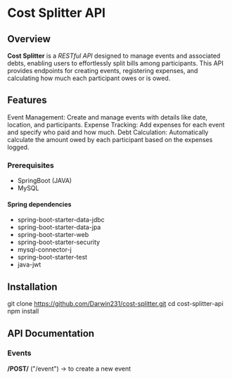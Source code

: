 # Cost Splitter API

## Overview

__Cost Splitter__ is a *RESTful API* designed to manage events and associated debts, enabling users to effortlessly split bills among participants. This API provides endpoints for creating events, registering expenses, and calculating how much each participant owes or is owed.

## Features

Event Management: Create and manage events with details like date, location, and participants.
Expense Tracking: Add expenses for each event and specify who paid and how much.
Debt Calculation: Automatically calculate the amount owed by each participant based on the expenses logged.

### Prerequisites
- SpringBoot (JAVA)
- MySQL

#### Spring dependencies
- spring-boot-starter-data-jdbc
- spring-boot-starter-data-jpa
- spring-boot-starter-web
- spring-boot-starter-security
- mysql-connector-j
- spring-boot-starter-test
- java-jwt


## Installation
git clone https://github.com/Darwin231/cost-splitter.git
cd cost-splitter-api
npm install


## API Documentation

### Events
__/POST/__ ("/event") -> to create a new event



